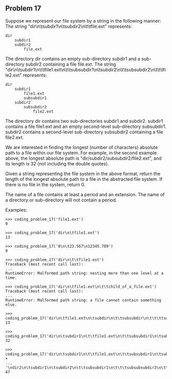 ## Problem 17

Suppose we represent our file system by a string in the following manner:
The string "dir\n\tsubdir1\n\tsubdir2\n\t\tfile.ext" represents:

    dir
        subdir1
        subdir2
            file.ext

The directory dir contains an empty sub-directory subdir1 and a sub-directory subdir2 containing a file file.ext.
The string "dir\n\tsubdir1\n\t\tfile1.ext\n\t\tsubsubdir1\n\tsubdir2\n\t\tsubsubdir2\n\t\t\tfile2.ext" represents:

    dir
        subdir1
            file1.ext
            subsubdir1
        subdir2
            subsubdir2
                file2.ext

The directory dir contains two sub-directories subdir1 and subdir2. subdir1 contains a file file1.ext and an empty
second-level sub-directory subsubdir1. subdir2 contains a second-level sub-directory subsubdir2 containing a
file file2.ext.

We are interested in finding the longest (number of characters) absolute path to a file within our file system.
For example, in the second example above, the longest absolute path is "dir/subdir2/subsubdir2/file2.ext", and its
length is 32 (not including the double quotes).

Given a string representing the file system in the above format, return the length of the longest absolute path to
a file in the abstracted file system. If there is no file in the system, return 0.

The name of a file contains at least a period and an extension.
The name of a directory or sub-directory will not contain a period.

Examples:

    >>> coding_problem_17('file1.ext')
    9

    >>> coding_problem_17('dir\n\tfile1.ext')
    13

    >>> coding_problem_17('0\n\t23.567\n12345.789')
    9

    >>> coding_problem_17('dir\n\t\tfile1.ext')
    Traceback (most recent call last):
    ...
    RuntimeError: Malformed path string: nesting more than one level at a time.

    >>> coding_problem_17('dir\n\tfile1.ext\n\t\tchild_of_a_file.ext')
    Traceback (most recent call last):
    ...
    RuntimeError: Malformed path string: a file cannot contain something else.

    >>> coding_problem_17('dir\n\tfile1.ext\n\tsubdir\n\t\tsubsubdir\n\t\t\ttsubsubsubdir')
    13

    >>> coding_problem_17('dir\n\tsubdir1\n\t\tfile1.ext\n\t\tsubsubdir1\n\tsubdir2\n\t\tsubsubdir2\n\t\t\tfile2.ext')
    32

    >>> coding_problem_17('dir\n\tsubdir1\n\t\tfile1.ext\n\t\tsubsubdir1\n\tsubdir2\n\t\tsubsubdir2\n\t\t\tfile2.ext' +
    ...                   '\ndir2\n\tsubdir1\n\tsubdir2\n\t\tsubsubdir1\n\t\t\tsubsubsubdir3\n\t\t\t\tfile3.ext')
    47
